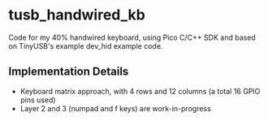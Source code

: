 # tusb_handwired_kb
Code for my 40% handwired keyboard, using Pico C/C++ SDK and based on TinyUSB's example dev_hid example code.
## Implementation Details
- Keyboard matrix approach, with 4 rows and 12 columns (a total 16 GPIO pins used)
- Layer 2 and 3 (numpad and f keys) are work-in-progress
